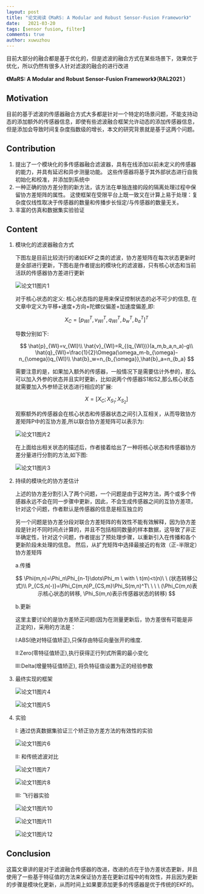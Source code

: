 ```yaml
---
layout: post
title: "论文阅读《MaRS: A Modular and Robust Sensor-Fusion Framework》"
date:   2021-03-20
tags: [sensor fusion, filter]
comments: true
author: xuwuzhou
---
```


目前大部分的融合都是基于优化的，但是滤波的融合方式在某些场景下，效果优于优化，所以仍然有很多人针对滤波的融合的进行改进

<!-- more -->

**《MaRS: A Modular and Robust Sensor-Fusion Framework》（RAL2021 ）**

## Motivation

   目前的基于滤波的传感器融合方式大多都是针对一个特定的场景问题，不能支持动态的添加额外的传感器信息，即使有些滤波融合框架允许动态的添加传感器信息，但是添加会导致时间复杂度指数级的增长，本文的研究背景就是基于这两个问题。

## Contribution

1. 提出了一个模块化的多传感器融合滤波器，具有在线添加以前未定义的传感器的能力，并具有延迟和异步测量功能。 这些传感器将基于其外部状态进行自我初始化和校准，并添加到系统中
2. 一种正确的协方差分割的新方法，该方法在单独连接的段的隔离处理过程中保留协方差矩阵的属性。 这使框架在受限平台上既一致又在计算上易于处理：复杂度仅线性取决于传感器的数量和传播步长恒定/与传感器的数量无关。
3. 丰富的仿真和数据集实验验证

## Content 

1. 模块化的滤波器融合方式

   下图左是目前比较流行的诸如EKF之类的滤波，协方差矩阵在每次状态更新时是全部进行更新，下图右是作者提出的模块化的滤波器，只有核心状态和当前活跃的传感器协方差进行更新

   ![论文11图片1](../images/论文11图片1.png)
   
   对于核心状态的定义: 核心状态指的是用来保证控制状态的必不可少的信息, 在文章中定义为平移+速度+方向+陀螺仪偏差+加速度偏差,即:
   
   $$
   X_C=[p^T_{WI},v^T_{WI},q^T_{WI},b^T_{w},b^T_{a}]^T
   $$
   
   导数分别如下:
   
   $$
   \hat{p}_{WI}=v_{WI}\\
   \hat{v}_{WI}=R_{(q_{WI})}(a_m,b_a,n_a)-g\\
   \hat{q}_{WI}=\frac{1}{2}\Omega(\omega_m-b_{\omega}-n_{\omega})q_{WI}\\
   \hat{b}_w=n_{b_{\omega}},\hat{b}_a=n_{b_a}
   $$
   
   需要注意的是，如果加入额外的传感器，一般情况下是需要估计外参的，那么可以加入外参的状态并且实时更新，比如说两个传感器S1和S2,那么核心状态就需要加入外参矫正状态进行相应的扩展:
   
   $$
   X=[X_C;X_{S_1};X_{S_2}]
   $$
   
   观察额外的传感器会在核心状态和传感器状态之间引入互相关，从而导致协方差矩阵P中的互协方差,所以联合协方差矩阵可以表示为:
   
   ![论文11图片2](../images/论文11图片2.png)
   
   在上面给出相关状态的描述后，作者接着给出了一种将核心状态和传感器协方差分量进行分割的方法,如下图:
   
   ![论文11图片3](../images/论文11图片3.png)
   
2. 持续的模块化的协方差估计
   
   上述的协方差分割引入了两个问题，一个问题是由于这种方法，两个或多个传感器永远不会在同一步骤中更新，因此，不会生成传感器之间的互协方差项，针对这个问题，作者默认是传感器的信息是相互独立的
   
   另一个问题是协方差分段对联合方差矩阵的有效性不能有效解释，因为协方差段是针对不同时间点计算的，并且不包括相同数量的样本数据，这导致了非正半确定性，针对这个问题，作者提出了预处理步骤，以重新引入在传播和各个更新阶段未处理的信息。 然后，从扩充矩阵中选择最接近的有效（正-半限定）协方差矩阵
   
   a.传播
   
   $$
   \Phi(m,n)=\Phi_n\Phi_{n-1}\dots\Phi_m \ with \ t(m)<t(n)\ \ (状态转移公式)\\
   P_{CS,n(-)}=\Phi_C(m,n)P_{CS,m}\Phi_S(m,n)^T\ \  \  \ (\Phi_C(m,n)表示核心状态的转移, \Phi_S(m,n)表示传感器状态的转移)
$$
   
   b.更新

   这里主要讨论的是协方差矫正问题(因为在测量更新后，协方差很有可能是非正定的)，采用的方法是：
   
   I:ABS(绝对特征值矫正),只保存由特征向量张开的维度.
   
   II:Zero(零特征值矫正),执行获得正行列式所需的最小变化

   III:Delta(增量特征值矫正), 将负特征值设置为正的经验参数

3. 最终实现的框架

   ![论文11图片4](../images/论文11图片4.png)
   
   ![论文11图片5](../images/论文11图片5.png)
   
4. 实验

   I: 通过仿真数据集验证三个矫正协方差方法的有效性的实验
   
   ![论文11图片6](../images/论文11图片6.png)
   
   II: 和传统滤波对比
   
   ![论文11图片7](../images/论文11图片7.png)
   
   ![论文11图片8](../images/论文11图片8.png)
   
   III: 飞行器实验
   
   ![论文11图片10](../images/论文11图片10.png)
   
   ![论文11图片11](../images/论文11图片11.png)
   
   ![论文11图片12](../images/论文11图片12.png)
   
   
## Conclusion

   这篇文章讲的是对于滤波融合传感器的改进，改进的点在于协方差状态更新，并且使用了一些基于特征值的方法来保证协方差在更新过程中的有效性，并且因为更新的步骤是模块化更新，从而时间上如果要添加更多的传感器是优于传统的EKF的。